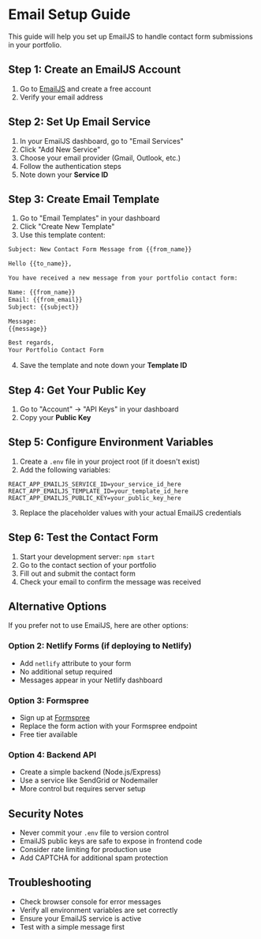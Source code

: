 # Email Setup Guide

This guide will help you set up EmailJS to handle contact form submissions in your portfolio.

## Step 1: Create an EmailJS Account

1. Go to [EmailJS](https://www.emailjs.com/) and create a free account
2. Verify your email address

## Step 2: Set Up Email Service

1. In your EmailJS dashboard, go to "Email Services"
2. Click "Add New Service"
3. Choose your email provider (Gmail, Outlook, etc.)
4. Follow the authentication steps
5. Note down your **Service ID**

## Step 3: Create Email Template

1. Go to "Email Templates" in your dashboard
2. Click "Create New Template"
3. Use this template content:

```html
Subject: New Contact Form Message from {{from_name}}

Hello {{to_name}},

You have received a new message from your portfolio contact form:

Name: {{from_name}}
Email: {{from_email}}
Subject: {{subject}}

Message:
{{message}}

Best regards,
Your Portfolio Contact Form
```

4. Save the template and note down your **Template ID**

## Step 4: Get Your Public Key

1. Go to "Account" → "API Keys" in your dashboard
2. Copy your **Public Key**

## Step 5: Configure Environment Variables

1. Create a `.env` file in your project root (if it doesn't exist)
2. Add the following variables:

```env
REACT_APP_EMAILJS_SERVICE_ID=your_service_id_here
REACT_APP_EMAILJS_TEMPLATE_ID=your_template_id_here
REACT_APP_EMAILJS_PUBLIC_KEY=your_public_key_here
```

3. Replace the placeholder values with your actual EmailJS credentials

## Step 6: Test the Contact Form

1. Start your development server: `npm start`
2. Go to the contact section of your portfolio
3. Fill out and submit the contact form
4. Check your email to confirm the message was received

## Alternative Options

If you prefer not to use EmailJS, here are other options:

### Option 2: Netlify Forms (if deploying to Netlify)
- Add `netlify` attribute to your form
- No additional setup required
- Messages appear in your Netlify dashboard

### Option 3: Formspree
- Sign up at [Formspree](https://formspree.io/)
- Replace the form action with your Formspree endpoint
- Free tier available

### Option 4: Backend API
- Create a simple backend (Node.js/Express)
- Use a service like SendGrid or Nodemailer
- More control but requires server setup

## Security Notes

- Never commit your `.env` file to version control
- EmailJS public keys are safe to expose in frontend code
- Consider rate limiting for production use
- Add CAPTCHA for additional spam protection

## Troubleshooting

- Check browser console for error messages
- Verify all environment variables are set correctly
- Ensure your EmailJS service is active
- Test with a simple message first 